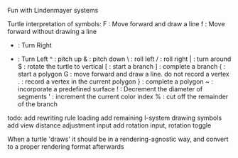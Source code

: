 Fun with Lindenmayer systems

Turtle interpretation of symbols:
  F : Move forward and draw a line
  f : Move forward without drawing a line
  + : Turn Right
  - : Turn Left
  ^ : pitch up
  & : pitch down
  \ : roll left
  / : roll right
  | : turn around
  $ : rotate the turtle to vertical
  [ : start a branch
  ] : complete a branch
  { : start a polygon
  G : move forward and draw a line. do not record a vertex
  . : record a vertex in the current polygon
  } : complete a polygon
  ~ : incorporate a predefined surface
  ! : Decrement the diameter of segments
  ' : increment the current color index
  % : cut off the remainder of the branch

todo: 
    add rewriting rule loading
    add remaining l-system drawing symbols
    add view distance adjustment input
    add rotation input, rotation toggle


When a turtle 'draws' it should be in a rendering-agnostic way, 
and convert to a proper rendering format afterwards